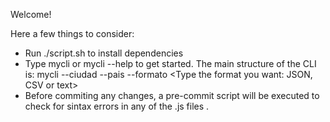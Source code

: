 Welcome!

Here a few things to consider:
- Run ./script.sh to install dependencies
- Type mycli or mycli --help to get started. The main structure of the CLI is: mycli --ciudad <Type the city> --pais <Type the country> --formato <Type the format you want: JSON, CSV or text>
- Before commiting any changes, a pre-commit script will be executed to check for sintax errors in any of the .js files .
